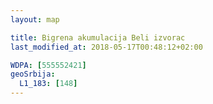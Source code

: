 ```yaml
---
layout: map

title: Bigrena akumulacija Beli izvorac
last_modified_at: 2018-05-17T00:48:12+02:00

WDPA: [555552421]
geoSrbija:
  L1_183: [148]
---
```


